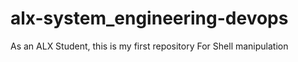 # alx-system_engineering-devops
As an ALX Student, this is my first repository For Shell manipulation
